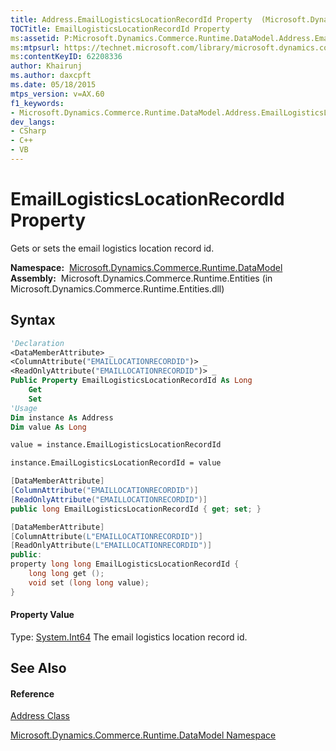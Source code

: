 ```yaml
---
title: Address.EmailLogisticsLocationRecordId Property  (Microsoft.Dynamics.Commerce.Runtime.DataModel)
TOCTitle: EmailLogisticsLocationRecordId Property
ms:assetid: P:Microsoft.Dynamics.Commerce.Runtime.DataModel.Address.EmailLogisticsLocationRecordId
ms:mtpsurl: https://technet.microsoft.com/library/microsoft.dynamics.commerce.runtime.datamodel.address.emaillogisticslocationrecordid(v=AX.60)
ms:contentKeyID: 62208336
author: Khairunj
ms.author: daxcpft
ms.date: 05/18/2015
mtps_version: v=AX.60
f1_keywords:
- Microsoft.Dynamics.Commerce.Runtime.DataModel.Address.EmailLogisticsLocationRecordId
dev_langs:
- CSharp
- C++
- VB
---
```


# EmailLogisticsLocationRecordId Property

Gets or sets the email logistics location record id.

**Namespace:**  [Microsoft.Dynamics.Commerce.Runtime.DataModel](microsoft-dynamics-commerce-runtime-datamodel-namespace.md)  
**Assembly:**  Microsoft.Dynamics.Commerce.Runtime.Entities (in Microsoft.Dynamics.Commerce.Runtime.Entities.dll)

## Syntax

``` vb
'Declaration
<DataMemberAttribute> _
<ColumnAttribute("EMAILLOCATIONRECORDID")> _
<ReadOnlyAttribute("EMAILLOCATIONRECORDID")> _
Public Property EmailLogisticsLocationRecordId As Long
    Get
    Set
'Usage
Dim instance As Address
Dim value As Long

value = instance.EmailLogisticsLocationRecordId

instance.EmailLogisticsLocationRecordId = value
```

``` csharp
[DataMemberAttribute]
[ColumnAttribute("EMAILLOCATIONRECORDID")]
[ReadOnlyAttribute("EMAILLOCATIONRECORDID")]
public long EmailLogisticsLocationRecordId { get; set; }
```

``` c++
[DataMemberAttribute]
[ColumnAttribute(L"EMAILLOCATIONRECORDID")]
[ReadOnlyAttribute(L"EMAILLOCATIONRECORDID")]
public:
property long long EmailLogisticsLocationRecordId {
    long long get ();
    void set (long long value);
}
```

#### Property Value

Type: [System.Int64](https://technet.microsoft.com/library/6yy583ek\(v=ax.60\))  
The email logistics location record id.  

## See Also

#### Reference

[Address Class](address-class-microsoft-dynamics-commerce-runtime-datamodel.md)

[Microsoft.Dynamics.Commerce.Runtime.DataModel Namespace](microsoft-dynamics-commerce-runtime-datamodel-namespace.md)

